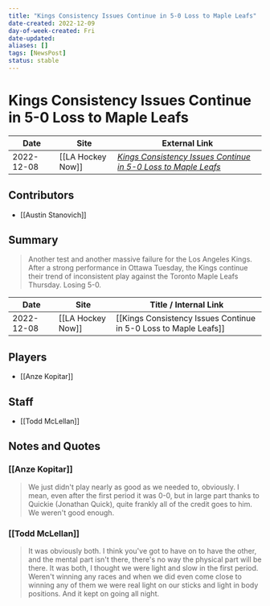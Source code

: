 ```yaml
---
title: "Kings Consistency Issues Continue in 5-0 Loss to Maple Leafs"
date-created: 2022-12-09
day-of-week-created: Fri
date-updated: 
aliases: []
tags: [NewsPost]
status: stable
---
```


# Kings Consistency Issues Continue in 5-0 Loss to Maple Leafs

| Date       | Site              | External Link                                                                                                                                                                             |
| ---------- | ----------------- | ----------------------------------------------------------------------------------------------------------------------------------------------------------------------------------------- |
| 2022-12-08 | [[LA Hockey Now]] | [*Kings Consistency Issues Continue in 5-0 Loss to Maple Leafs*](https://www.lahockeynow.com/2022/12/08/los-angeles-kings-consistency-issues-continue-in-5-0-loss-to-toronto-maple-leafs) |

## Contributors
- [[Austin Stanovich]]

## Summary
> Another test and another massive failure for the Los Angeles Kings. After a strong performance in Ottawa Tuesday, the Kings continue their trend of inconsistent play against the Toronto Maple Leafs Thursday. Losing 5-0.

| Date       | Site              | Title / Internal Link                                            |
| ---------- | ----------------- | ---------------------------------------------------------------- |
| 2022-12-08 | [[LA Hockey Now]] | [[Kings Consistency Issues Continue in 5-0 Loss to Maple Leafs]] |

## Players
- [[Anze Kopitar]]

## Staff
- [[Todd McLellan]]

## Notes and Quotes
### [[Anze Kopitar]]
> We just didn't play nearly as good as we needed to, obviously. I mean, even after the first period it was 0-0, but in large part thanks to Quickie (Jonathan Quick), quite frankly all of the credit goes to him. We weren't good enough.

### [[Todd McLellan]]
> It was obviously both. I think you've got to have on to have the other, and the mental part isn't there, there's no way the physical part will be there. It was both, I thought we were light and slow in the first period. Weren't winning any races and when we did even come close to winning any of them we were real light on our sticks and light in body positions. And it kept on going all night.



